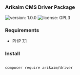 ### Arikaim CMS Driver Package
![version: 1.0.0](https://img.shields.io/github/release/arikaim/driver.svg)
![license: GPL3](https://img.shields.io/badge/License-GPLv3-blue.svg)
     

### Requirements 
  * PHP 7.1


### Install
```bash

composer require arikaim/driver

```
